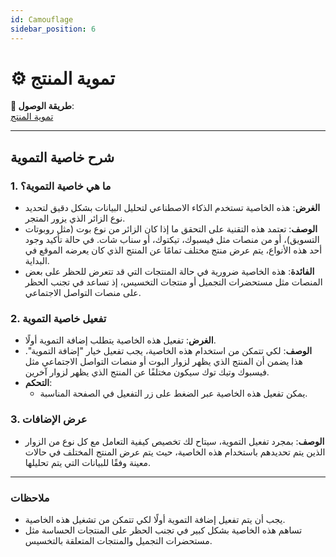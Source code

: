 ```yaml
---
id: Camouflage
sidebar_position: 6
---
```


# ⚙️ تموية المنتج

**🔗 طريقة الوصول**:  
[تموية المنتج](https://app.easy-orders.net/#/products/create/7)

---

## شرح خاصية التموية

### 1. **ما هي خاصية التموية؟**

- **الغرض**: هذه الخاصية تستخدم الذكاء الاصطناعي لتحليل البيانات بشكل دقيق لتحديد نوع الزائر الذي يزور المتجر.
- **الوصف**: تعتمد هذه التقنية على التحقق ما إذا كان الزائر من نوع بوت (مثل روبوتات التسويق)، أو من منصات مثل فيسبوك، تيكتوك، أو سناب شات. في حالة تأكيد وجود أحد هذه الأنواع، يتم عرض منتج مختلف تمامًا عن المنتج الذي كان يعرضه الموقع في البداية.
- **الفائدة**: هذه الخاصية ضرورية في حالة المنتجات التي قد تتعرض للحظر على بعض المنصات مثل مستحضرات التجميل أو منتجات التخسيس، إذ تساعد في تجنب الحظر على منصات التواصل الاجتماعي.

### 2. **تفعيل خاصية التموية**

- **الغرض**: تفعيل هذه الخاصية يتطلب إضافة التموية أولًا.
- **الوصف**: لكي تتمكن من استخدام هذه الخاصية، يجب تفعيل خيار "إضافة التموية". هذا يضمن أن المنتج الذي يظهر لزوار البوت أو منصات التواصل الاجتماعي مثل فيسبوك وتيك توك سيكون مختلفًا عن المنتج الذي يظهر لزوار آخرين.
- **التحكم**:
  - يمكن تفعيل هذه الخاصية عبر الضغط على زر التفعيل في الصفحة المناسبة.

### 3. **عرض الإضافات**

- **الوصف**: بمجرد تفعيل التموية، سيتاح لك تخصيص كيفية التعامل مع كل نوع من الزوار الذين يتم تحديدهم باستخدام هذه الخاصية، حيث يتم عرض المنتج المختلف في حالات معينة وفقًا للبيانات التي يتم تحليلها.

---

### ملاحظات

- يجب أن يتم تفعيل إضافة التموية أولًا لكي تتمكن من تشغيل هذه الخاصية.
- تساهم هذه الخاصية بشكل كبير في تجنب الحظر على المنتجات الحساسة مثل مستحضرات التجميل والمنتجات المتعلقة بالتخسيس.
